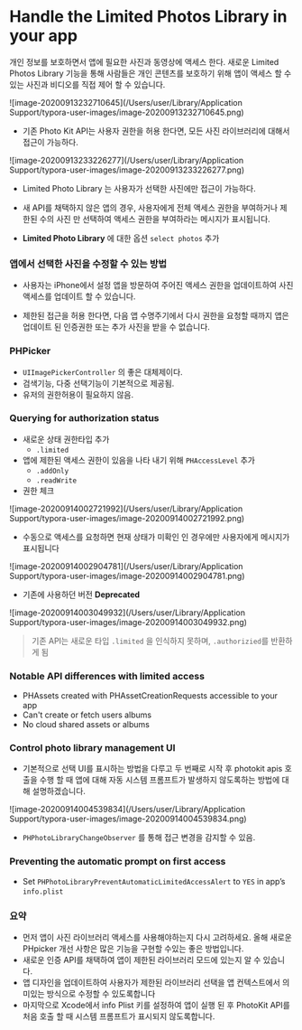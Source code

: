 # Handle the Limited Photos Library in your app

개인 정보를 보호하면서 앱에 필요한 사진과 동영상에 액세스 한다. 
새로운 Limited Photos Library 기능을 통해 사람들은 개인 콘텐츠를 보호하기 위해 앱이 액세스 할 수있는 사진과 비디오를 직접 제어 할 수 있습니다.

![image-20200913232710645](/Users/user/Library/Application Support/typora-user-images/image-20200913232710645.png)

- 기존 Photo Kit API는 사용자 권한을 허용 한다면, 모든 사진 라이브러리에 대해서 접근이 가능하다.

![image-20200913233226277](/Users/user/Library/Application Support/typora-user-images/image-20200913233226277.png)

- Limited Photo Library 는 사용자가 선택한 사진에만 접근이 가능하다.
- 새 API를 채택하지 않은 앱의 경우, 사용자에게 전체 액세스 권한을 부여하거나 제한된 수의 사진 만 선택하여 액세스 권한을 부여하라는 메시지가 표시됩니다.

- **Limited Photo Library** 에 대한 옵션 `select photos` 추가

### 앱에서 선택한 사진을 수정할 수 있는 방법

- 사용자는 iPhone에서 설정 앱을 방문하여 주어진 액세스 권한을 업데이트하여 사진 액세스를 업데이트 할 수 있습니다.

- 제한된 접근을 허용 한다면, 다음 앱 수명주기에서 다시 권한을 요청할 때까지 앱은 업데이트 된 인증권한 또는 추가 사진을 받을 수 없습니다.

### PHPicker

- `UIImagePickerController` 의 좋은 대체제이다.
- 검색기능, 다중 선택기능이 기본적으로 제공됨.
- 유저의 권한허용이 필요하지 않음.

### Querying for authorization status

- 새로운 상태 권한타입 추가
  -  `.limited`
- 앱에 제한된 액세스 권한이 있음을 나타 내기 위해 `PHAccessLevel` 추가
  - `.addOnly` 
  - `.readWrite`
- 권한 체크

![image-20200914002721992](/Users/user/Library/Application Support/typora-user-images/image-20200914002721992.png)

- 수동으로 액세스를 요청하면 현재 상태가 미확인 인 경우에만 사용자에게 메시지가 표시됩니다

![image-20200914002904781](/Users/user/Library/Application Support/typora-user-images/image-20200914002904781.png)

- 기존에 사용하던 버전 **Deprecated**

![image-20200914003049932](/Users/user/Library/Application Support/typora-user-images/image-20200914003049932.png)

> 기존 API는 새로운 타입 `.limited` 을 인식하지 못하며, `.authorizied`를 반환하게 됨



### Notable API differences with limited access

- PHAssets created with PHAssetCreationRequests accessible to your app
- Can't create or fetch users albums 
- No cloud shared assets or albums



### Control photo library management UI

- 기본적으로 선택 UI를 표시하는 방법을 다루고 두 번째로 시작 후 photokit apis 호출을 수행 할 때 앱에 대해 자동 시스템 프롬프트가 발생하지 않도록하는 방법에 대해 설명하겠습니다.

![image-20200914004539834](/Users/user/Library/Application Support/typora-user-images/image-20200914004539834.png)

-  `PHPhotoLibraryChangeObserver` 를 통해 접근 변경을 감지할 수 있음.



### Preventing the automatic prompt on first access

- Set `PHPhotoLibraryPreventAutomaticLimitedAccessAlert` to `YES` in app’s `info.plist`

### 요약

- 먼저 앱이 사진 라이브러리 액세스를 사용해야하는지 다시 고려하세요. 올해 새로운 PHpicker 개선 사항은 많은 기능을 구현할 수있는 좋은 방법입니다.
- 새로운 인증 API를 채택하여 앱이 제한된 라이브러리 모드에 있는지 알 수 있습니다.
- 앱 디자인을 업데이트하여 사용자가 제한된 라이브러리 선택을 앱 컨텍스트에서 의미있는 방식으로 수정할 수 있도록합니다
- 마지막으로 Xcode에서 info Plist 키를 설정하여 앱이 실행 된 후 PhotoKit API를 처음 호출 할 때 시스템 프롬프트가 표시되지 않도록합니다.